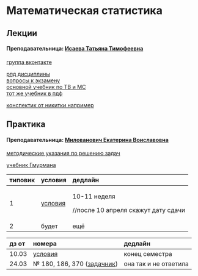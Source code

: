 # Математическая статистика

## Лекции

#### Преподавательница: [Исаева Татьяна Тимофеевна](https://isu.ifmo.ru/pls/apex/f?p=2143:3:105747231495544::NO::PID:146553)​ <a id="prepodavatelnica-isaeva-tatyana-timofeevna"></a>

​[группа вконтакте](https://vk.com/club193548696)

[рпд дисциплины](https://docs.google.com/document/d/1_ndQigkP6koiwACN9-0gRBcCWq7t1HWs/edit)  
[вопросы к экзамену](https://drive.google.com/file/d/1Kw7KPW89CJxEkxjfopH5Nbfu8p-Ca3hT/view?usp=sharing)  
[основной учебник по ТВ и МС](https://drive.google.com/file/d/1DMVOnxebq1tbM-7WtCTRaG0KQnYHRbS3/view)  
[тот же учебник в пдф](https://drive.google.com/file/d/1dhleMvlnW961Xcff4ujPDcK0Ent4Mbp5/view)

[конспектик от никитки например](https://drive.google.com/file/d/1kp3zKvMYax1dDuLtV85lU1hUvPtdHJpt/view)

## Практика

#### Преподавательница: [Милованович Екатерина Воиславовна](https://isu.ifmo.ru/pls/apex/f?p=2143:3:111244859593082::NO::PID:106026)

[методические указания по решению задач](https://drive.google.com/file/d/1apxGPFTNQvzCDytnK8YIBzB3sa0KW_eX/view)

[учебник Гмурмана](https://drive.google.com/file/d/11Di5vEYRI3ECYvKm5OxLtMhHnkXfHJ6Y/view)

<table>
  <thead>
    <tr>
      <th style="text-align:left">&#x442;&#x438;&#x43F;&#x43E;&#x432;&#x438;&#x43A;</th>
      <th style="text-align:left">&#x443;&#x441;&#x43B;&#x43E;&#x432;&#x438;&#x44F;</th>
      <th style="text-align:left">&#x434;&#x435;&#x434;&#x43B;&#x430;&#x439;&#x43D;</th>
    </tr>
  </thead>
  <tbody>
    <tr>
      <td style="text-align:left">1</td>
      <td style="text-align:left"><a href="https://drive.google.com/file/d/1hShWYtA5lpneRzX6UEkFRYzgbtlDIWSD/view">&#x443;&#x441;&#x43B;&#x43E;&#x432;&#x438;&#x44F;</a>
      </td>
      <td style="text-align:left">
        <p>10-11 &#x43D;&#x435;&#x434;&#x435;&#x43B;&#x44F;</p>
        <p>//&#x43F;&#x43E;&#x441;&#x43B;&#x435; 10 &#x430;&#x43F;&#x440;&#x435;&#x43B;&#x44F;
          &#x441;&#x43A;&#x430;&#x436;&#x443;&#x442; &#x434;&#x430;&#x442;&#x443;
          &#x441;&#x434;&#x430;&#x447;&#x438;</p>
      </td>
    </tr>
    <tr>
      <td style="text-align:left">2</td>
      <td style="text-align:left">&#x431;&#x443;&#x434;&#x435;&#x442;</td>
      <td style="text-align:left">&#x435;&#x449;&#x451;</td>
    </tr>
  </tbody>
</table>

| дз от | номера | дедлайн |
| :--- | :--- | :--- |
| 10.03 | [условия](https://docs.google.com/document/d/1mar3tFecVCrPACiAMdct27zlf_4jTf_Dj5sxGSdRGdA/edit) | конец семестра |
| 24.03 | № 180, 186, 370 \([задачник](https://drive.google.com/file/d/1FOHZvTtQwkQa-WLo3eKRvlL87SKzr8Ai/view)\) | она так и не ответила |

